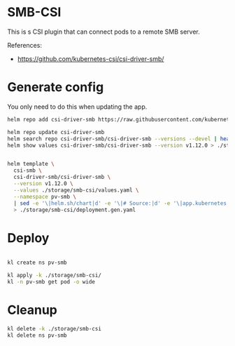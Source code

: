 
# SMB-CSI

This is s CSI plugin that can connect pods to a remote SMB server.

References:
- https://github.com/kubernetes-csi/csi-driver-smb/

# Generate config

You only need to do this when updating the app.

```bash
helm repo add csi-driver-smb https://raw.githubusercontent.com/kubernetes-csi/csi-driver-smb/master/charts

helm repo update csi-driver-smb
helm search repo csi-driver-smb/csi-driver-smb --versions --devel | head
helm show values csi-driver-smb/csi-driver-smb --version v1.12.0 > ./storage/smb-csi/default-values.yaml
```

```bash

helm template \
  csi-smb \
  csi-driver-smb/csi-driver-smb \
  --version v1.12.0 \
  --values ./storage/smb-csi/values.yaml \
  --namespace pv-smb \
  | sed -e '\|helm.sh/chart|d' -e '\|# Source:|d' -e '\|app.kubernetes.io/managed-by: Helm|d' -e '\|app.kubernetes.io/instance:|d' \
  > ./storage/smb-csi/deployment.gen.yaml

```

# Deploy

```bash

kl create ns pv-smb

kl apply -k ./storage/smb-csi/
kl -n pv-smb get pod -o wide

```

# Cleanup

```bash
kl delete -k ./storage/smb-csi
kl delete ns pv-smb
```
